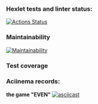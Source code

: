 ### Hexlet tests and linter status:
[![Actions Status](https://github.com/ConstableFraser/java-project-61/actions/workflows/hexlet-check.yml/badge.svg)](https://github.com/ConstableFraser/java-project-61/actions)

### Maintainability
[![Maintainability](https://api.codeclimate.com/v1/badges/8cfba5e91f98da9befed/maintainability)](https://codeclimate.com/github/ConstableFraser/java-project-61/maintainability)

### Test coverage

### Aciinema records:
**the game "EVEN"**
[![asciicast](https://asciinema.org/a/616166.svg)](https://asciinema.org/a/616166)

